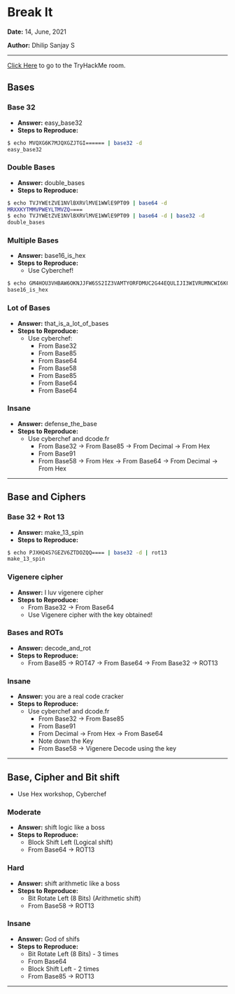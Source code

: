 # Break It

**Date:** 14, June, 2021

**Author:** Dhilip Sanjay S

---

[Click Here](https://tryhackme.com/room/breakit) to go to the TryHackMe room.

## Bases

### Base 32
- **Answer:** easy_base32
- **Steps to Reproduce:** 

```bash
$ echo MVQXG6K7MJQXGZJTGI====== | base32 -d
easy_base32
```


### Double Bases
- **Answer:** double_bases
- **Steps to Reproduce:** 

```bash
$ echo TVJYWEtZVE1NVlBXRVlMVE1WWlE9PT09 | base64 -d
MRXXKYTMMVPWEYLTMVZQ====
$ echo TVJYWEtZVE1NVlBXRVlMVE1WWlE9PT09 | base64 -d | base32 -d
double_bases
```


### Multiple Bases
- **Answer:** base16_is_hex
- **Steps to Reproduce:** 
    - Use Cyberchef!

```bash
$ echo GM4HOU3VHBAW6OKNJJFW6SS2IZ3VAMTYORFDMUC2G44EQULIJI3WIVRUMNCWI6KGK5XEKZDTN5YU2RT2MR3E45KKI5TXSOJTKZJTC4KRKFDWKZTZOF3TORJTGZTXGNKCOE====== | base32 -d | base58 -d | xxd -r -p | base64 -d
base16_is_hex
```

### Lot of Bases
- **Answer:** that_is_a_lot_of_bases
- **Steps to Reproduce:**
    - Use cyberchef:
        - From Base32
        - From Base85
        - From Base64
        - From Base58
        - From Base85
        - From Base64
        - From Base64

### Insane
- **Answer:** defense_the_base
- **Steps to Reproduce:** 
    - Use cyberchef and dcode.fr
        - From Base32 -> From Base85 -> From Decimal -> From Hex
        - From Base91
        - From Base58 -> From Hex -> From Base64 -> From Decimal -> From Hex

---

## Base and Ciphers

### Base 32 + Rot 13
- **Answer:** make_13_spin
- **Steps to Reproduce:** 

```bash
$ echo PJXHQ4S7GEZV6ZTDOZQQ==== | base32 -d | rot13
make_13_spin
```

### Vigenere cipher
- **Answer:** I luv vigenere cipher
- **Steps to Reproduce:** 
    - From Base32 -> From Base64
    - Use Vigenere cipher with the key obtained!

### Bases and ROTs
- **Answer:** decode_and_rot
- **Steps to Reproduce:** 
    - From Base85 -> ROT47 -> From Base64 -> From Base32 -> ROT13


### Insane
- **Answer:** you are a real code cracker
- **Steps to Reproduce:** 
    - Use cyberchef and dcode.fr
        - From Base32 -> From Base85
        - From Base91
        - From Decimal -> From Hex -> From Base64
        - Note down the Key
        - From Base58 -> Vigenere Decode using the key

---

## Base, Cipher and Bit shift

- Use Hex workshop, Cyberchef

### Moderate
- **Answer:** shift logic like a boss
- **Steps to Reproduce:** 
    - Block Shift Left (Logical shift)
    - From Base64 -> ROT13

### Hard
- **Answer:** shift arithmetic like a boss
- **Steps to Reproduce:** 
    - Bit Rotate Left (8 Bits) (Arithmetic shift)
    - From Base58 -> ROT13

### Insane
- **Answer:** God of shifs
- **Steps to Reproduce:** 
    - Bit Rotate Left (8 Bits) - 3 times
    - From Base64
    - Block Shift Left - 2 times
    - From Base85 -> ROT13

---